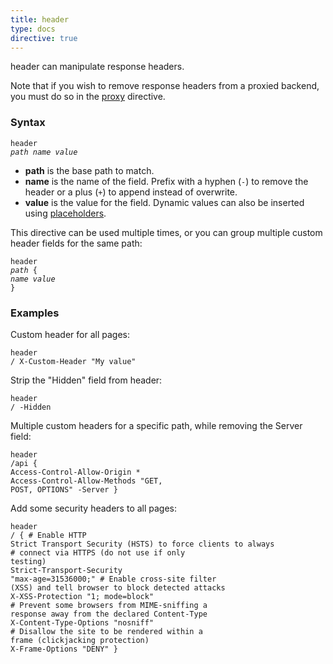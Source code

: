 ```yaml
---
title: header
type: docs
directive: true
---
```


header can manipulate response headers.

Note that if you wish to remove response headers from a proxied backend, you must do so in the <a href="/docs/proxy">proxy</a> directive.

### Syntax

<code class="block"><span class="hl-directive">header</span> <span class="hl-arg"><i>path name value</i></span></code>

*   **path** is the base path to match.
*   **name** is the name of the field. Prefix with a hyphen (`-`) to remove the header or a plus (`+`) to append instead of overwrite.
*   **value** is the value for the field. Dynamic values can also be inserted using [placeholders](/docs/placeholders).

This directive can be used multiple times, or you can group multiple custom header fields for the same path:

<code class="block"><span class="hl-directive">header</span> <span class="hl-arg"><i>path</i></span> {
    <span class="hl-subdirective"><i>name</i></span> <i>value</i>
}</code>

### Examples

Custom header for all pages:

<code class="block"><span class="hl-directive">header</span> <span class="hl-arg">/ X-Custom-Header "My value"</span></code>

Strip the "Hidden" field from header:

<code class="block"><span class="hl-directive">header</span> <span class="hl-arg">/ -Hidden</span></code>

Multiple custom headers for a specific path, while removing the Server field:

<code class="block"><span class="hl-directive">header</span> <span class="hl-arg">/api</span> {
    <span class="hl-subdirective">Access-Control-Allow-Origin</span>  *
    <span class="hl-subdirective">Access-Control-Allow-Methods</span> "GET, POST, OPTIONS"
    <span class="hl-subdirective">-Server</span>
}</code>


Add some security headers to all pages:


<code class="block"><span class="hl-directive">header</span> <span class="hl-arg">/</span> {
    <span class="hl-comment"># Enable HTTP Strict Transport Security (HSTS) to force clients to always</span>
    <span class="hl-comment"># connect via HTTPS (do not use if only testing)</span>
    <span class="hl-subdirective">Strict-Transport-Security</span> "max-age=31536000;"
    <span class="hl-comment"># Enable cross-site filter (XSS) and tell browser to block detected attacks</span>
    <span class="hl-subdirective">X-XSS-Protection</span> "1; mode=block"
    <span class="hl-comment"># Prevent some browsers from MIME-sniffing a response away from the declared Content-Type</span>
    <span class="hl-subdirective">X-Content-Type-Options</span> "nosniff"
    <span class="hl-comment"># Disallow the site to be rendered within a frame (clickjacking protection)</span>
    <span class="hl-subdirective">X-Frame-Options</span> "DENY"
}</code>

